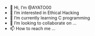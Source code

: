 - 👋 Hi, I’m @AYATO00
- 👀 I’m interested in Ethical Hacking
- 🌱 I’m currently learning C programming
- 💞️ I’m looking to collaborate on ...
- 📫 How to reach me ...

<!---
AYATO00/AYATO00 is a ✨ special ✨ repository because its `README.md` (this file) appears on your GitHub profile.
You can click the Preview link to take a look at your changes.
--->
